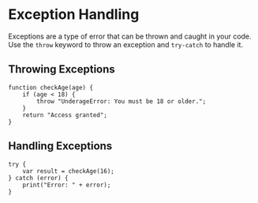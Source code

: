 # Exception Handling

Exceptions are a type of error that can be thrown and caught in your code. Use the `throw` keyword to throw an exception and `try-catch` to handle it.

## Throwing Exceptions

```our_language
function checkAge(age) {
    if (age < 18) {
        throw "UnderageError: You must be 18 or older.";
    }
    return "Access granted";
}
```

## Handling Exceptions

```our_language
try {
    var result = checkAge(16);
} catch (error) {
    print("Error: " + error);
}
```
